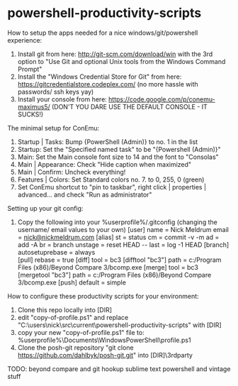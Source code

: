 powershell-productivity-scripts
===============================

How to setup the apps needed for a nice windows/git/powershell experience:

1. Install git from here: http://git-scm.com/download/win with the 3rd option to "Use Git and optional Unix tools from the Windows Command Prompt"
2. Install the "Windows Credential Store for Git" from here: https://gitcredentialstore.codeplex.com/ (no more hassle with passwords/ ssh keys yay)
3. Install your console from here: https://code.google.com/p/conemu-maximus5/ (DON'T YOU DARE USE THE DEFAULT CONSOLE - IT SUCKS!)

The minimal setup for ConEmu:

1. Startup | Tasks: Bump {PowerShell (Admin)} to no. 1 in the list
2. Startup: Set the "Specified named task" to be "{Powershell (Admin)}"
3. Main: Set the Main console font size to 14 and the font to "Consolas"
4. Main | Appearance: Check "Hide caption when maximized"
5. Main | Confirm: Uncheck everything!
6. Features | Colors: Set Standard colors no. 7. to 0, 255, 0 (green)
7. Set ConEmu shortcut to "pin to taskbar", right click | properties | advanced... and check "Run as administrator"

Setting up your git config:

1. Copy the following into your %userprofile%/.gitconfig (changing the username/ email values to your own)
        [user] 
         name = Nick Meldrum
         email = nick@nickmeldrum.com
        [alias]
         st = status
         cm = commit -v -m
         ad = add -A
         br = branch
         unstage = reset HEAD --
         last = log -1 HEAD
 [branch]
         autosetuprebase = always         
        [pull]
         rebase = true
[diff]
	tool = bc3
[difftool "bc3"]
	path = c:/Program Files (x86)/Beyond Compare 3/bcomp.exe
[merge]
	tool = bc3
[mergetool "bc3"]
	path = c:/Program Files (x86)/Beyond Compare 3/bcomp.exe
[push]
	default = simple

How to configure these productivity scripts for your environment:

1. Clone this repo locally into [DIR]
2. edit "copy-of-profile.ps1" and replace "C:\users\nick\src\current\powershell-productivity-scripts\" with [DIR]
3. copy your new "copy-of-profile.ps1" file to: %userprofile%\Documents\WindowsPowerShell\profile.ps1
4. Clone the posh-git repository "git clone https://github.com/dahlbyk/posh-git.git" into [DIR]\3rdparty



TODO: 
beyond compare and git hookup
sublime text powershell and vintage stuff


